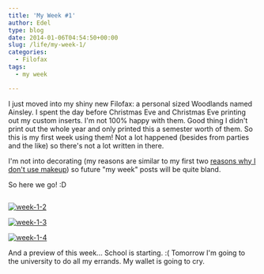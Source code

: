 ```yaml
---
title: 'My Week #1'
author: Edel
type: blog
date: 2014-01-06T04:54:50+00:00
slug: /life/my-week-1/
categories:
  - Filofax
tags:
  - my week

---
```

I just moved into my shiny new Filofax: a personal sized Woodlands named Ainsley. I spent the day before Christmas Eve and Christmas Eve printing out my custom inserts. I'm not 100% happy with them. Good thing I didn't print out the whole year and only printed this a semester worth of them. So this is my first week using them! Not a lot happened (besides from parties and the like) so there's not a lot written in there.

I'm not into decorating (my reasons are similar to my first two [reasons why I don't use makeup][1]) so future "my week" posts will be quite bland.

So here we go! :D

[<img src="http://scattered.me/wp-content/uploads/2014/01/week-1-1.png" alt="" class="img-responsive" />][2]

[<img src="http://scattered.me/wp-content/uploads/2014/01/week-1-2.png" alt="week-1-2" class="img-responsive" />][3]

[<img src="http://scattered.me/wp-content/uploads/2014/01/week-1-3.png" alt="week-1-3" class="img-responsive" />][4]

[<img src="http://scattered.me/wp-content/uploads/2014/01/week-1-4.png" alt="week-1-4" class="img-responsive" />][5]

And a preview of this week... School is starting. :( Tomorrow I'm going to the university to do all my errands. My wallet is going to cry.

[<img src="http://scattered.me/wp-content/uploads/2014/01/week-2-0.png" alt="" class="img-responsive" />][6]




 [1]: http://scattered.me/2013/12/reasons-why-i-dont-wear-makeup/
 [2]: http://scattered.me/wp-content/uploads/2014/01/week-1-1.png
 [3]: http://scattered.me/wp-content/uploads/2014/01/week-1-2.png
 [4]: http://scattered.me/wp-content/uploads/2014/01/week-1-3.png
 [5]: http://scattered.me/wp-content/uploads/2014/01/week-1-4.png
 [6]: http://scattered.me/wp-content/uploads/2014/01/week-2-0.png